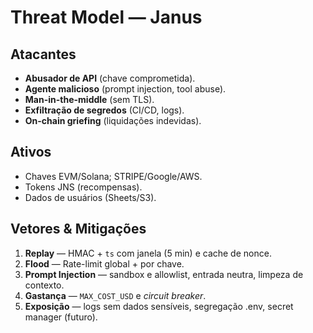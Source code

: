 # Threat Model — Janus

## Atacantes
- **Abusador de API** (chave comprometida).
- **Agente malicioso** (prompt injection, tool abuse).
- **Man-in-the-middle** (sem TLS).
- **Exfiltração de segredos** (CI/CD, logs).
- **On-chain griefing** (liquidações indevidas).

## Ativos
- Chaves EVM/Solana; STRIPE/Google/AWS.
- Tokens JNS (recompensas).
- Dados de usuários (Sheets/S3).

## Vetores & Mitigações
1) **Replay** — HMAC + `ts` com janela (5 min) e cache de nonce.
2) **Flood** — Rate-limit global + por chave.
3) **Prompt Injection** — sandbox e allowlist, entrada neutra, limpeza de contexto.
4) **Gastança** — `MAX_COST_USD` e _circuit breaker_.
5) **Exposição** — logs sem dados sensíveis, segregação .env, secret manager (futuro).
